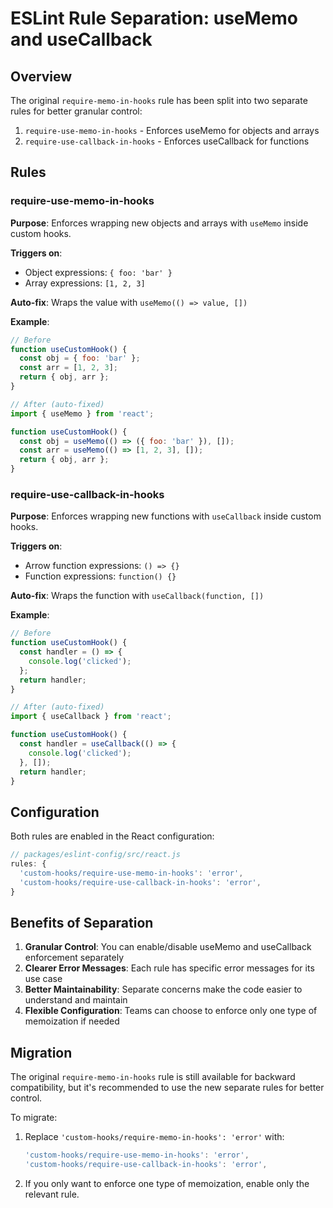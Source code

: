 # ESLint Rule Separation: useMemo and useCallback

## Overview

The original `require-memo-in-hooks` rule has been split into two separate rules for better granular control:

1. `require-use-memo-in-hooks` - Enforces useMemo for objects and arrays
2. `require-use-callback-in-hooks` - Enforces useCallback for functions

## Rules

### require-use-memo-in-hooks

**Purpose**: Enforces wrapping new objects and arrays with `useMemo` inside custom hooks.

**Triggers on**:
- Object expressions: `{ foo: 'bar' }`
- Array expressions: `[1, 2, 3]`

**Auto-fix**: Wraps the value with `useMemo(() => value, [])`

**Example**:
```javascript
// Before
function useCustomHook() {
  const obj = { foo: 'bar' };
  const arr = [1, 2, 3];
  return { obj, arr };
}

// After (auto-fixed)
import { useMemo } from 'react';

function useCustomHook() {
  const obj = useMemo(() => ({ foo: 'bar' }), []);
  const arr = useMemo(() => [1, 2, 3], []);
  return { obj, arr };
}
```

### require-use-callback-in-hooks

**Purpose**: Enforces wrapping new functions with `useCallback` inside custom hooks.

**Triggers on**:
- Arrow function expressions: `() => {}`
- Function expressions: `function() {}`

**Auto-fix**: Wraps the function with `useCallback(function, [])`

**Example**:
```javascript
// Before
function useCustomHook() {
  const handler = () => {
    console.log('clicked');
  };
  return handler;
}

// After (auto-fixed)
import { useCallback } from 'react';

function useCustomHook() {
  const handler = useCallback(() => {
    console.log('clicked');
  }, []);
  return handler;
}
```

## Configuration

Both rules are enabled in the React configuration:

```javascript
// packages/eslint-config/src/react.js
rules: {
  'custom-hooks/require-use-memo-in-hooks': 'error',
  'custom-hooks/require-use-callback-in-hooks': 'error',
}
```

## Benefits of Separation

1. **Granular Control**: You can enable/disable useMemo and useCallback enforcement separately
2. **Clearer Error Messages**: Each rule has specific error messages for its use case
3. **Better Maintainability**: Separate concerns make the code easier to understand and maintain
4. **Flexible Configuration**: Teams can choose to enforce only one type of memoization if needed

## Migration

The original `require-memo-in-hooks` rule is still available for backward compatibility, but it's recommended to use the new separate rules for better control.

To migrate:
1. Replace `'custom-hooks/require-memo-in-hooks': 'error'` with:
   ```javascript
   'custom-hooks/require-use-memo-in-hooks': 'error',
   'custom-hooks/require-use-callback-in-hooks': 'error',
   ```

2. If you only want to enforce one type of memoization, enable only the relevant rule.
